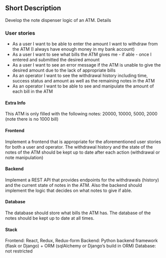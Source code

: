 ## Short Description
Develop the note dispenser logic of an ATM.
Details

### User stories
- As a user I want to be able to enter the amount I want to withdraw from the ATM (I
always have enough money in my bank account)
- As a user I want to see what bills the ATM gives me - if able - once I entered and
submitted the desired amount
- As a user I want to see an error message if the ATM is unable to give the desired
amount due to the lack of appropriate bills
- As an operator I want to see the withdrawal history including time, success status and
amount as well as the remaining notes in the ATM
- As an operator I want to be able to see and manipulate the amount of each bill in the
ATM

#### Extra Info
This ATM is only filled with the following notes: 20000, 10000, 5000, 2000 (note there is no
1000 bill)

#### Frontend
Implement a frontend that is appropriate for the aforementioned user stories for both a user and
operator.
The withdrawal history and the state of the notes of the ATM should be kept up to date after
each action (withdrawal or note manipulation)

#### Backend
Implement a REST API that provides endpoints for the withdrawals (history) and the current
state of notes in the ATM.
Also the backend should implement the logic that decides on what notes to give if able.

#### Database
The database should store what bills the ATM has. The database of the notes should be kept up
to date at all times.

#### Stack
Frontend: React, Redux, Redux-form
Backend: Python backend framework (flask or Django) + ORM (sqlAlchemy or Django’s build in
ORM)
Database: not restricted